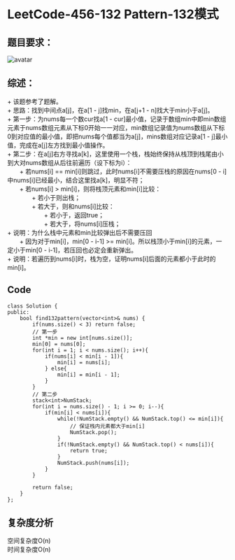 # LeetCode-456-132 Pattern-132模式

## 题目要求：
![avatar](https:///github.com/JakeChanFangZiyuan20/MyLeetCode/blob/img/456.png)




## 综述：
\+ 该题参考了题解。  
\+ 思路：找到中间点a[j]，在a[1 - j]找min，在a[j+1 - n]找大于min小于a[j]。  
\+ 第一步：为nums每一个数cur找a[1 - cur]最小值，记录于数组min中即min数组元素于nums数组元素从下标0开始一一对应，min数组记录值为nums数组从下标0到对应值的最小值，即把nums每个值都当为a[j]，mins数组对应记录a[1 - j]最小值，完成在a[j]左方找到最小值操作。  
\+ 第二步：在a[j]右方寻找a[k]，这里使用一个栈，栈始终保持从栈顶到栈尾由小到大对nums数组从后往前遍历（设下标为i）：  
&emsp;&emsp;\+ 若nums[i] == min[i]则跳过，此时nums[i]不需要压栈的原因在nums[0 - i]中nums[i]已经最小，结合这里找a[k]，明显不符；  
&emsp;&emsp;\+ 若nums[i] > min[i]，则将栈顶元素和min[i]比较：  
&emsp;&emsp;&emsp;&emsp;\+ 若小于则出栈；  
&emsp;&emsp;&emsp;&emsp;\+ 若大于，则和nums[i]比较：  
&emsp;&emsp;&emsp;&emsp;&emsp;&emsp;\+ 若小于，返回true；  
&emsp;&emsp;&emsp;&emsp;&emsp;&emsp;\+ 若大于，将nums[i]压栈；  
\+ 说明：为什么栈中元素和min比较弹出后不需要压回  
&emsp;&emsp;\+ 因为对于min[i]，min[0 - i-1] >= min[i]。所以栈顶小于min[i]的元素，一定小于min[0 - i-1]，若压回也必定会重新弹出。  
\+ 说明：若遍历到nums[i]时，栈为空，证明nums[i]后面的元素都小于此时的min[i]。

## Code
```
class Solution {
public:
    bool find132pattern(vector<int>& nums) {
        if(nums.size() < 3) return false;
        // 第一步
        int *min = new int[nums.size()];
        min[0] = nums[0];
        for(int i = 1; i < nums.size(); i++){
            if(nums[i] < min[i - 1]){
                min[i] = nums[i];
            } else{
                min[i] = min[i - 1];
            }
        }
        // 第二步
        stack<int>NumStack;
        for(int i = nums.size() - 1; i >= 0; i--){
            if(min[i] < nums[i]){
                while(!NumStack.empty() && NumStack.top() <= min[i]){ 
                    // 保证栈内元素都大于min[i]
                    NumStack.pop();
                }
                if(!NumStack.empty() && NumStack.top() < nums[i]){
                    return true;
                }
                NumStack.push(nums[i]);
            }
        }

        return false;
    }
};
```

## 复杂度分析
空间复杂度O(n)  
时间复杂度O(n)

